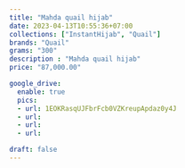 ```yaml
---
title: "Mahda quail hijab"
date: 2023-04-13T10:55:36+07:00
collections: ["InstantHijab", "Quail"]
brands: "Quail"
grams: "300"
description : "Mahda quail hijab"
price: "87,000.00"

google_drive:
  enable: true
  pics:
  - url: 1EOKRasqUJFbrFcb0VZKreupApdaz0y4J
  - url: 
  - url: 
  - url: 

draft: false
---
```


    
  
